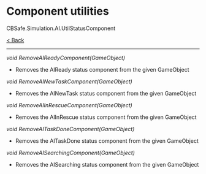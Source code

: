 # Component utilities
CBSafe.Simulation.AI.UtilStatusComponent

[< Back](UtilsIndex.md)

---

_void RemoveAIReadyComponent(GameObject)_
- Removes the AIReady status component from the given GameObject

_void RemoveAINewTaskComponent(GameObject)_
- Removes the AINewTask status component from the given GameObject

_void RemoveAIInRescueComponent(GameObject)_
- Removes the AIInRescue status component from the given GameObject

_void RemoveAITaskDoneComponent(GameObject)_
- Removes the AITaskDone status component from the given GameObject

_void RemoveAISearchingComponent(GameObject)_
- Removes the AISearching status component from the given GameObject

